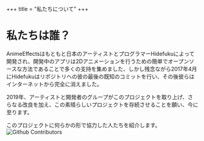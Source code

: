 +++
title = "私たちについて"
+++


# 私たちは誰？

AnimeEffectsはもともと日本のアーティストとプログラマーHidefukuによって開発され、開発中のアプリは2Dアニメーションを行うための簡単でオープンソースな方法であることで多くの支持を集めました、しかし残念ながら2017年4月にHidefukuはリポジトリへの彼の最後の既知のコミットを行い、その後彼らはインターネットから完全に消えました。

2019年、アーティストと開発者のグループがこのプロジェクトを取り上げ、さらなる改良を加え、この素晴らしいプロジェクトを存続させることを願い、今に至ります。

このプロジェクトに何らかの形で協力した人たちを紹介します。
![Github Contributors](https://contrib.rocks/image?repo=AnimeEffectsDevs/AnimeEffects)
